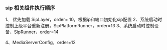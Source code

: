 ### sip 相关组件执行顺序
1、 优先加载 SipLayer，order= 10，根据ip和端口初始化sip配置
2、系统启动时控制上级平台重新注册，SipPlatformRunner，order=13
3、系统启动时控制设备，SipRunner，order=14

4、MediaServerConfig，order=12

